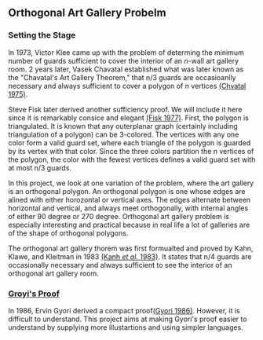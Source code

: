 ## Orthogonal Art Gallery Probelm 


### Setting the Stage 

In 1973, Victor Klee came up with the problem of determing the minimum number of guards sufficient to cover the interior of an *n*-wall art gallery room. 2 years later, Vasek Chavatal established what was later known as the "Chavatal's Art Gallery Theorem," that n/3 guards are occasioanlly necessary and always sufficient to cover a polygon of *n* vertices [(Chvatal 1975)](https://www.sciencedirect.com/science/article/pii/0095895675900611?via%3Dihub). 

Steve Fisk later derived another sufficiency proof. We will include it here since it is remarkably consice and elegant [(Fisk 1977)](https://www.sciencedirect.com/science/article/pii/009589567890059X). First, the polygon is triangulated. It is known that any outerplanar graph (certainly including triangulation of a polygon) can be 3-colored. The vertices with any one color form a valid guard set, where each triangle of the polygon is guarded by its vertex with that color. Since the three colors partition the n vertices of the polygon, the color with the fewest vertices defines a valid guard set with at most n/3 guards. 

In this project, we look at one variation of the problem, where the art gallery is an orthogonal polygon. An orthogonal polygon is one whose edges are alined with either horozontal or vertical axes. The edges alternate between horizontal and vertical, and always meet orthogonally, with internal angles of either 90 degree or 270 degree. Orthogonal art gallery problem is especially interesting and practical because in real life a lot of galleries are of the shape of orthogonal polygons. 

The orthogonal art gallery thorem was first formualted and proved by Kahn, Klawe, and Kleitman in 1983 [(Kanh *et al.* 1983)](https://epubs.siam.org/doi/abs/10.1137/0604020). It states that n/4 guards are occasionally necessary and always sufficient to see the interior of an orthogonal art gallery room. 

### [Groyi's Proof](/docs/gyori.md)
In 1986, Ervin Gyori derived a compact proof[(Gyori 1986)](https://epubs.siam.org/doi/10.1137/0607051). However, it is difficult to understand. This project aims at making Gyori's proof easier to understand by supplying more illustartions and using simpler languages. 
